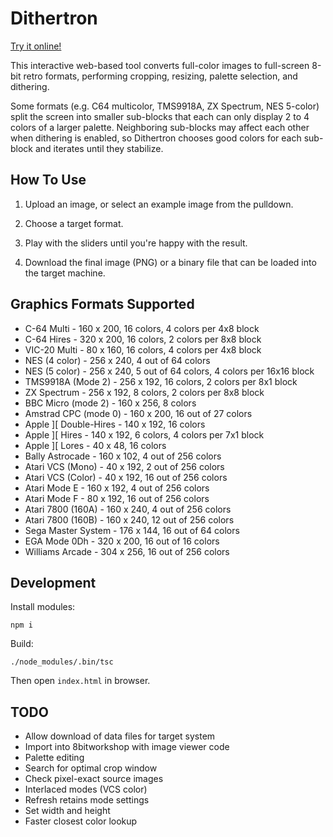 Dithertron
==========

[Try it online!](https://8bitworkshop.com/dithertron/)

This interactive web-based tool converts full-color images to full-screen 8-bit retro formats,
performing cropping, resizing, palette selection, and dithering.

Some formats (e.g. C64 multicolor, TMS9918A, ZX Spectrum, NES 5-color)
split the screen into smaller sub-blocks that each can only display 2 to 4 colors of a larger palette.
Neighboring sub-blocks may affect each other when dithering is enabled,
so Dithertron chooses good colors for each sub-block and iterates until they stabilize.


How To Use
----------

1. Upload an image, or select an example image from the pulldown.

2. Choose a target format.

3. Play with the sliders until you're happy with the result.

4. Download the final image (PNG) or a binary file that can be loaded into the target machine.


Graphics Formats Supported
--------------------------

* C-64 Multi - 160 x 200, 16 colors, 4 colors per 4x8 block
* C-64 Hires - 320 x 200, 16 colors, 2 colors per 8x8 block
* VIC-20 Multi - 80 x 160, 16 colors, 4 colors per 4x8 block
* NES (4 color) - 256 x 240, 4 out of 64 colors
* NES (5 color) - 256 x 240, 5 out of 64 colors, 4 colors per 16x16 block
* TMS9918A (Mode 2) - 256 x 192, 16 colors, 2 colors per 8x1 block
* ZX Spectrum - 256 x 192, 8 colors, 2 colors per 8x8 block
* BBC Micro (mode 2) - 160 x 256, 8 colors
* Amstrad CPC (mode 0) - 160 x 200, 16 out of 27 colors
* Apple ][ Double-Hires - 140 x 192, 16 colors
* Apple ][ Hires - 140 x 192, 6 colors, 4 colors per 7x1 block
* Apple ][ Lores - 40 x 48, 16 colors
* Bally Astrocade - 160 x 102, 4 out of 256 colors
* Atari VCS (Mono) - 40 x 192, 2 out of 256 colors
* Atari VCS (Color) - 40 x 192, 16 out of 256 colors
* Atari Mode E - 160 x 192, 4 out of 256 colors
* Atari Mode F - 80 x 192, 16 out of 256 colors
* Atari 7800 (160A) - 160 x 240, 4 out of 256 colors
* Atari 7800 (160B) - 160 x 240, 12 out of 256 colors
* Sega Master System - 176 x 144, 16 out of 64 colors
* EGA Mode 0Dh - 320 x 200, 16 out of 16 colors
* Williams Arcade - 304 x 256, 16 out of 256 colors


Development
-----

Install modules:
~~~~
npm i
~~~~
Build:
~~~~
./node_modules/.bin/tsc
~~~~

Then open `index.html` in browser.

TODO
----

* Allow download of data files for target system
* Import into 8bitworkshop with image viewer code
* Palette editing
* Search for optimal crop window
* Check pixel-exact source images
* Interlaced modes (VCS color)
* Refresh retains mode settings
* Set width and height
* Faster closest color lookup

